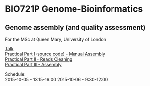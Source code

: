 # BIO721P Genome-Bioinformatics
## Genome assembly (and quality assessment)
For the MSc at Queen Mary, University of London

[Talk](http://wurmlab.github.io/MScGenomicsCourse/2015/assembly)  
[Practical Part I (source code) - Manual Assembly](https://github.com/wurmlab/MScGenomicsCourse/tree/master/2015/assembly/assembly-practical-part1)  
[Practical Part II - Reads Cleaning](http://wurmlab.github.io/MScGenomicsCourse/2015/assembly/assembly-practical-part2.html)  
[Practical Part III - Assembly](http://wurmlab.github.io/MScGenomicsCourse/2015/assembly/assembly-practical-part3.html)  

Schedule:  
2015-10-05 - 13:15-16:00
2015-10-06 - 9:30-12:00
